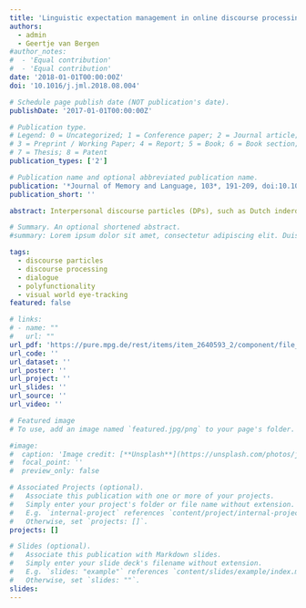 ```yaml
---
title: 'Linguistic expectation management in online discourse processing: An investigation of Dutch inderdaad ‘indeed’ and eigenlijk ‘actually’'
authors:
  - admin
  - Geertje van Bergen
#author_notes:
#  - 'Equal contribution'
#  - 'Equal contribution'
date: '2018-01-01T00:00:00Z'
doi: '10.1016/j.jml.2018.08.004'

# Schedule page publish date (NOT publication's date).
publishDate: '2017-01-01T00:00:00Z'

# Publication type.
# Legend: 0 = Uncategorized; 1 = Conference paper; 2 = Journal article;
# 3 = Preprint / Working Paper; 4 = Report; 5 = Book; 6 = Book section;
# 7 = Thesis; 8 = Patent
publication_types: ['2']

# Publication name and optional abbreviated publication name.
publication: '*Journal of Memory and Language, 103*, 191-209, doi:10.1016/j.jml.2018.08.004'
publication_short: ''

abstract: Interpersonal discourse particles (DPs), such as Dutch inderdaad (≈‘indeed’) and eigenlijk (≈‘actually’) are highly frequent in everyday conversational interaction. Despite extensive theoretical descriptions of their polyfunctionality, little is known about how they are used by language comprehenders. In two visual world eyetracking experiments involving an online dialogue completion task, we asked to what extent inderdaad, confirming an inferred expectation, and eigenlijk, contrasting with an inferred expectation, influence real-time understanding of dialogues. Answers in the dialogues contained a DP or a control adverb, and a critical discourse referent was replaced by a beep; participants chose the most likely dialogue completion by clicking on one of four referents in a display. Results show that listeners make rapid and fine-grained situation-specific inferences about the use of DPs, modulating their expectations about how the dialogue will unfold. Findings further specify and constrain theories about the conversation-managing function and polyfunctionality of DPs. 

# Summary. An optional shortened abstract.
#summary: Lorem ipsum dolor sit amet, consectetur adipiscing elit. Duis posuere tellus ac convallis placerat. Proin tincidunt magna sed ex sollicitudin condimentum.

tags:
  - discourse particles
  - discourse processing
  - dialogue
  - polyfunctionality
  - visual world eye-tracking
featured: false

# links:
# - name: ""
#   url: ""
url_pdf: 'https://pure.mpg.de/rest/items/item_2640593_2/component/file_2640592/content'
url_code: ''
url_dataset: ''
url_poster: ''
url_project: ''
url_slides: ''
url_source: ''
url_video: ''

# Featured image
# To use, add an image named `featured.jpg/png` to your page's folder.

#image:
#  caption: 'Image credit: [**Unsplash**](https://unsplash.com/photos/jdD8gXaTZsc)'
#  focal_point: ''
#  preview_only: false

# Associated Projects (optional).
#   Associate this publication with one or more of your projects.
#   Simply enter your project's folder or file name without extension.
#   E.g. `internal-project` references `content/project/internal-project/index.md`.
#   Otherwise, set `projects: []`.
projects: []

# Slides (optional).
#   Associate this publication with Markdown slides.
#   Simply enter your slide deck's filename without extension.
#   E.g. `slides: "example"` references `content/slides/example/index.md`.
#   Otherwise, set `slides: ""`.
slides:
---
```


<!-- THIS MARKDOWN BIT IS CURRENTLY COMMENTED OUT









{{% callout note %}}
Click the _Cite_ button above to demo the feature to enable visitors to import publication metadata into their reference management software.
{{% /callout %}}

Supplementary notes can be added here, including [code and math](https://wowchemy.com/docs/content/writing-markdown-latex/).
-->
